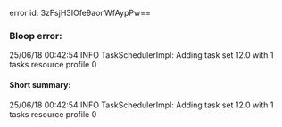 error id: 3zFsjH3IOfe9aonWfAypPw==
### Bloop error:

25/06/18 00:42:54 INFO TaskSchedulerImpl: Adding task set 12.0 with 1 tasks resource profile 0
#### Short summary: 

25/06/18 00:42:54 INFO TaskSchedulerImpl: Adding task set 12.0 with 1 tasks resource profile 0